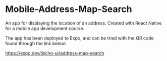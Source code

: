 # Mobile-Address-Map-Search
An app for displaying the location of an address. Created with React Native for a mobile app development course.

The app has been deployed to Expo, and can be tried with the QR code found through the link below:

https://expo.dev/@cho-ui/address-map-search
